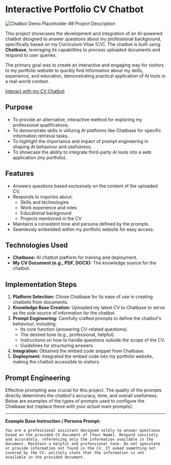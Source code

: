 # Interactive Portfolio CV Chatbot

![Chatbot Demo Placeholder](placeholder.gif) ## Project Description

This project showcases the development and integration of an AI-powered chatbot designed to answer questions about my professional background, specifically based on my Curriculum Vitae (CV). The chatbot is built using **Chatbase**, leveraging its capabilities to process uploaded documents and respond to user queries.

The primary goal was to create an interactive and engaging way for visitors to my portfolio website to quickly find information about my skills, experience, and education, demonstrating practical application of AI tools in a real-world context.

[Interact with my CV Chatbot](https://www.chatbase.co/chatbot-iframe/BuWQI027xrOBUjviPiluA)

## Purpose

* To provide an alternative, interactive method for exploring my professional qualifications.
* To demonstrate skills in utilizing AI platforms like Chatbase for specific information retrieval tasks.
* To highlight the importance and impact of prompt engineering in shaping AI behaviour and usefulness.
* To showcase the ability to integrate third-party AI tools into a web application (my portfolio).

## Features

* Answers questions based *exclusively* on the content of the uploaded CV.
* Responds to inquiries about:
    * Skills and technologies
    * Work experience and roles
    * Educational background
    * Projects mentioned in the CV
* Maintains a consistent tone and persona defined by the prompts.
* Seamlessly embedded within my portfolio website for easy access.

## Technologies Used

* **Chatbase:** AI chatbot platform for training and deployment.
* **My CV Document (e.g., PDF, DOCX):** The knowledge source for the chatbot.

## Implementation Steps

1.  **Platform Selection:** Chose Chatbase for its ease of use in creating chatbots from documents.
2.  **Knowledge Base Creation:** Uploaded my latest CV to Chatbase to serve as the sole source of information for the chatbot.
3.  **Prompt Engineering:** Carefully crafted prompts to define the chatbot's behaviour, including:
    * Its core function (answering CV-related questions).
    * The desired tone (e.g., professional, helpful).
    * Instructions on how to handle questions outside the scope of the CV.
    * Guidelines for structuring answers.
4.  **Integration:** Obtained the embed code snippet from Chatbase.
5.  **Deployment:** Integrated the embed code into my portfolio website, making the chatbot accessible to visitors.

## Prompt Engineering

Effective prompting was crucial for this project. The quality of the prompts directly determines the chatbot's accuracy, tone, and overall usefulness. Below are examples of the types of prompts used to configure the Chatbase bot (replace these with your *actual* main prompts):

---

**Example Base Instruction / Persona Prompt:**

```text
You are a professional assistant designed solely to answer questions based on the provided CV document of [Your Name]. Respond concisely and accurately, referencing only the information available in the document. Maintain a helpful and professional tone. Do not speculate or provide information not found in the CV. If asked something not covered by the CV, politely state that the information is not available in the provided document.
